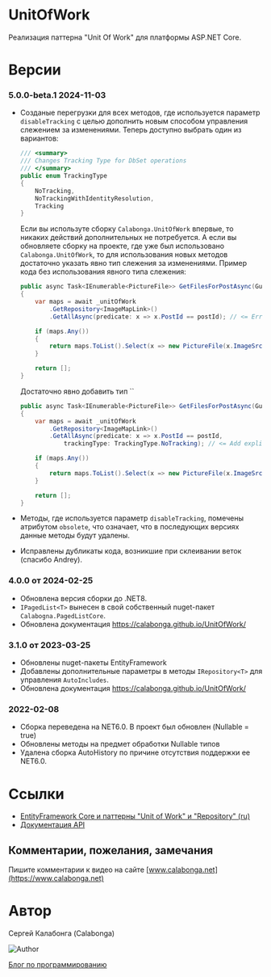 
# UnitOfWork
Реализация паттерна "Unit Of Work" для платформы ASP.NET Core. 

# Версии

### 5.0.0-beta.1 2024-11-03

* Созданые перегрузки для всех методов, где используется параметр `disableTracking` с целью дополнить новым способом управления слежением за изменениями. Теперь доступно выбрать один из вариантов:
  ``` csharp
  /// <summary>
  /// Changes Tracking Type for DbSet operations
  /// </summary>
  public enum TrackingType
  {
      NoTracking,
      NoTrackingWithIdentityResolution,
      Tracking
  }
  ```
  Если вы используте сборку `Calabonga.UnitOfWork` впервые, то никаких действий дополнительных не потребуется. А если вы обновляете сборку на проекте, где уже был использовано `Calabonga.UnitOfWork`, то для использования новых методов достаточно указать явно тип слежения за изменениями. Пример кода без использования явного типа слежения:
    ``` csharp
    public async Task<IEnumerable<PictureFile>> GetFilesForPostAsync(Guid postId, CancellationToken cancellationToken)
    {
        var maps = await _unitOfWork
            .GetRepository<ImageMapLink>()
            .GetAllAsync(predicate: x => x.PostId == postId); // <= Error after update 5.0.x

        if (maps.Any())
        {
            return maps.ToList().Select(x => new PictureFile(x.ImageSrc, x.MappedSrc!));
        }

        return [];
    }
   ```
  Достаточно явно добавить тип  ``
    ``` csharp
    public async Task<IEnumerable<PictureFile>> GetFilesForPostAsync(Guid postId, CancellationToken cancellationToken)
    {
        var maps = await _unitOfWork
            .GetRepository<ImageMapLink>()
            .GetAllAsync(predicate: x => x.PostId == postId, 
                trackingType: TrackingType.NoTracking); // <= Add explicit value

        if (maps.Any())
        {
            return maps.ToList().Select(x => new PictureFile(x.ImageSrc, x.MappedSrc!));
        }

        return [];
    }
    ```

* Методы, где используется параметр `disableTracking`, помечены атрибутом `obsolete`, что означает, что в последующих версиях данные методы будут удалены.
* Исправлены дубликаты кода, возникшие при склеивании веток (спасибо Andrey).

### 4.0.0 от 2024-02-25

* Обновлена версия сборки до .NET8.
* `IPagedList<T>` вынесен в свой собственный nuget-пакет `Calabogna.PagedListCore`.
* Обновлена документация https://calabonga.github.io/UnitOfWork/

### 3.1.0 от 2023-03-25
* Обновлены nuget-пакеты EntityFramework
* Добавлены дополнительные параметры в методы `IRepository<T>` для управления `AutoIncludes`.
* Обновлена документация https://calabonga.github.io/UnitOfWork/

### 2022-02-08
* Сборка переведена на NET6.0. В проект был обновлен (Nullable = true)
* Обновлены методы на предмет обработки Nullable типов
* Удалена сборка AutoHistory по причине отсутствия поддержки ее NET6.0.

# Ссылки 

* [EntityFramework Core и паттерны "Unit of Work" и "Repository" (ru)](https://www.calabonga.net/blog/post/entityframework-unitofwork-and-repository) 
* [Документация API](https://calabonga.github.io/UnitOfWork/api/index.html)


## Комментарии, пожелания, замечания

Пишите комментарии к видео на сайте [www.calabonga.net](https://www.calabonga.net)

# Автор

Сергей Калабонга (Calabonga)

![Author](https://www.calabonga.net/images/Calabonga.gif)

[Блог по программированию](https://www.calabonga.net)
